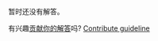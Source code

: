 
暂时还没有解答。

有兴趣[贡献你的解答](https://github.com/BFEdev/BFE.dev-solutions/blob/main/problem/move-zeros_zh.md)吗? [Contribute guideline](https://github.com/BFEdev/BFE.dev-solutions#how-to-contribute)
